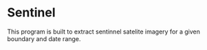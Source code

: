 # Sentinel
This program is built to extract sentinnel satelite imagery for a given boundary and date range. 

